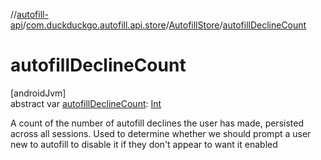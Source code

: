//[autofill-api](../../../index.md)/[com.duckduckgo.autofill.api.store](../index.md)/[AutofillStore](index.md)/[autofillDeclineCount](autofill-decline-count.md)

# autofillDeclineCount

[androidJvm]\
abstract var [autofillDeclineCount](autofill-decline-count.md): [Int](https://kotlinlang.org/api/latest/jvm/stdlib/kotlin/-int/index.html)

A count of the number of autofill declines the user has made, persisted across all sessions. Used to determine whether we should prompt a user new to autofill to disable it if they don't appear to want it enabled

